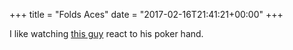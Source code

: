 +++
title = "Folds Aces"
date = "2017-02-16T21:41:21+00:00"
+++

I like watching <a href="https://www.youtube.com/watch?v=BHiEkikhDGU">this guy</a> react to his poker hand.
			